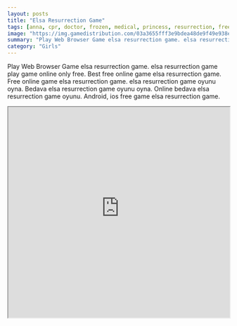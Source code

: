 ```yaml
---
layout: posts
title: "Elsa Resurrection Game"
tags: [anna, cpr, doctor, frozen, medical, princess, resurrection, free, online, games, oyna, game, free, games, play, play, games]
image: "https://img.gamedistribution.com/03a3655fff3e9bdea48de9f49e938e32.jpg"
summary: "Play Web Browser Game elsa resurrection game. elsa resurrection game play game online only free. Best free online game elsa resurrection game. Free online game elsa resurrection game. elsa resurrection game oyunu oyna. Bedava elsa resurrection game oyunu oyna. Online bedava elsa resurrection game oyunu. Android, ios free game elsa resurrection game."
category: "Girls"
---
```


Play Web Browser Game elsa resurrection game. elsa resurrection game play game online only free. Best free online game elsa resurrection game. Free online game elsa resurrection game. elsa resurrection game oyunu oyna. Bedava elsa resurrection game oyunu oyna. Online bedava elsa resurrection game oyunu. Android, ios free game elsa resurrection game.

<iframe width="100%" height="480px;" src="https://flash.gamedistribution.com?game=03a3655fff3e9bdea48de9f49e938e32"></iframe>